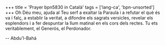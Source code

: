 +++
title = 'Prayer bpn5830 in Català'
tags = ['lang-ca', 'bpn-unsorted']
+++
Oh Déu meu, ajuda al Teu serf a exaltar la Paraula i a refutar el què és va i falç, a establir la veritat, a difondre els sagrats versicles, revelar els esplendors i a fer despuntar la llum matinal en els cors dels rectes.
Tu ets veritablement, el Generós, el Perdonador.

-- Abdu'l-Bahá
